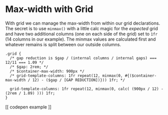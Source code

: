 # Max-width with Grid

With grid we can manage the max-width from within our grid declarations. The secret is to use `minmax()` with a little calc magic for the _expected_ grid and have two additional columns (one on each side of the grid) set to `1fr` (14 columns in our example). The minmax values are calculated first and whatever remains is split between our outside columns.


```css{7}
.grid {
  /* gap reduction is $gap / (internal columns / internal gaps) === 12/11 === 1.09 */
  /* $gap: 2rem; */
  /* $container-max-width: 900px */
  /* grid-template-columns: 1fr repeat(12, minmax(0, #{($container-max-width / 12) - ($gap / [GAP REDUCTION])})) 1fr; */

  grid-template-columns: 1fr repeat(12, minmax(0, calc( (900px / 12) - (2rem / 1.09) ))) 1fr;
}
```

[[ codepen example ]]
